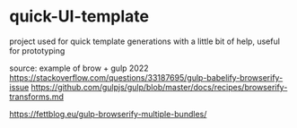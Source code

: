 # quick-UI-template
project used for quick template generations with a little bit of help, useful for prototyping


source: example of brow + gulp 2022
https://stackoverflow.com/questions/33187695/gulp-babelify-browserify-issue
https://github.com/gulpjs/gulp/blob/master/docs/recipes/browserify-transforms.md

https://fettblog.eu/gulp-browserify-multiple-bundles/